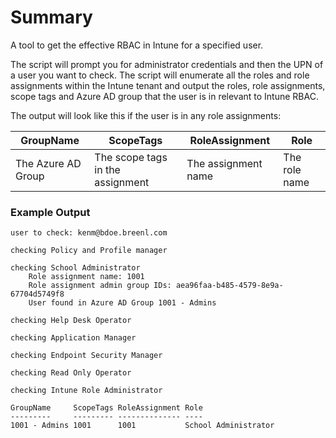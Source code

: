 # Summary
A tool to get the effective RBAC in Intune for a specified user.

The script will prompt you for administrator credentials and then the UPN of a user you want to check. The script will enumerate all the roles and role assignments within the Intune tenant and output the roles, role assignments, scope tags and Azure AD group that the user is in relevant to Intune RBAC.

The output will look like this if the user is in any role assignments:

GroupName|ScopeTags|RoleAssignment|Role
|---|---|---|---|       
|The Azure AD Group |The scope tags in the assignment|The assignment name|The role name|

### Example Output
```
user to check: kenm@bdoe.breenl.com

checking Policy and Profile manager

checking School Administrator
	Role assignment name: 1001
	Role assignment admin group IDs: aea96faa-b485-4579-8e9a-67704d5749f8
	User found in Azure AD Group 1001 - Admins

checking Help Desk Operator

checking Application Manager

checking Endpoint Security Manager

checking Read Only Operator

checking Intune Role Administrator

GroupName     ScopeTags RoleAssignment Role                
---------     --------- -------------- ----                
1001 - Admins 1001      1001           School Administrator
```

